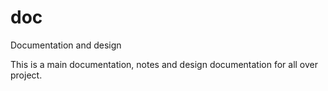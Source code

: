# doc
Documentation and design

This is a main documentation, notes and design documentation for all over
project.
